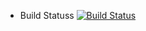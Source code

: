 
* Build Statuss
[![Build Status](http://9e0d052c4997.ngrok.io/github-webhook//buildStatus/icon?job=instavote%2Fworker-build)](http://9e0d052c4997.ngrok.io/github-webhook//job/instavote/job/worker-build/)
